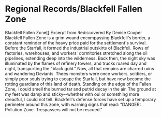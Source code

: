 # Regional Records/Blackfell Fallen Zone

Blackfell Fallen Zone[]
Excerpt from Rediscovered
By Denise Cooper
Blackfell Fallen Zone is a grim wound encompassing Blackfell's border, a constant reminder of the heavy price paid for the settlement's survival.
Before the Starfall, it formed the industrial outskirts of Blackfell. Rows of factories, warehouses, and workers' dormitories stretched along the oil pipelines, extending deep into the wilderness. Back then, the night sky was illuminated by the flames of refinery towers, and trucks roared day and night, transporting the "black gold." Now, all that remains are charred ruins and wandering Deviants. Thees monsters were once workers, soldiers, or simply poor souls trying to escape the Starfall, but have now become the rotting guardians of this land of death.
Standing on the edge of the Fallen Zone, I could smell the burned tar and putrid decay in the air. The ground at my feet was damp and sticky--whether with oul or something more dreadful, I could not tell. Blackfell's defense forces have set up a temporary perimeter around this zone, with warning signs that read: "DANGER: Pollution Zone. Trespassers will not be rescued."
